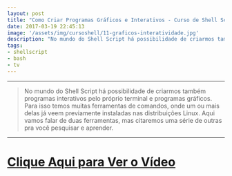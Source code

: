 ```yaml
---
layout: post
title: "Como Criar Programas Gráficos e Interativos - Curso de Shell Script"
date: 2017-03-19 22:45:13
image: '/assets/img/cursoshell/11-graficos-interatividade.jpg'
description: "No mundo do Shell Script há possibilidade de criarmos também programas interativos pelo próprio terminal e programas gráficos."
tags:
- shellscript
- bash
- tv
---
```


***

> No mundo do Shell Script há possibilidade de criarmos também programas interativos pelo próprio terminal e programas gráficos. Para isso temos muitas ferramentas de comandos, onde um ou mais delas já veem previamente instaladas nas distribuições Linux. Aqui vamos falar de duas ferramentas, mas citaremos uma série de outras pra você pesquisar e aprender.

***


# [Clique Aqui para Ver o Vídeo](https://www.youtube.com/watch?v=2gUIoUWHZMg)


<script async src="https://pagead2.googlesyndication.com/pagead/js/adsbygoogle.js"></script>

<!-- Informat -->
<ins class="adsbygoogle"
 style="display:block"
 data-ad-client="ca-pub-2838251107855362"
 data-ad-slot="2327980059"
 data-ad-format="auto"
 data-full-width-responsive="true"></ins>

<script>
(adsbygoogle = window.adsbygoogle || []).push({});
</script>

